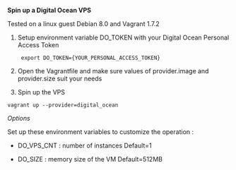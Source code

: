 
**Spin up a Digital Ocean VPS**

Tested on a linux guest Debian 8.0 and Vagrant 1.7.2

1. Setup environment variable DO_TOKEN with your Digital Ocean Personal Access Token

        export DO_TOKEN={YOUR_PERSONAL_ACCESS_TOKEN}

1. Open the Vagrantfile and make sure values of provider.image and provider.size suit your needs
1. Spin up the VPS
```
vagrant up --provider=digital_ocean
```

*Options*

Set up these environment variables to customize the operation :

* DO_VPS_CNT : number of instances
Default=1

* DO_SIZE : memory size of the VM
Default=512MB
